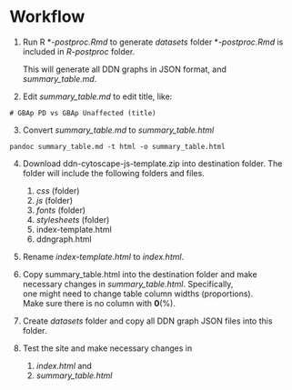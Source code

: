 # Workflow

1. Run R **-postproc.Rmd* to generate *datasets* folder
   **-postproc.Rmd* is included in *R-postproc* folder.

   This will generate all DDN graphs in JSON format, and *summary_table.md*.


2. Edit *summary_table.md* to edit title, like:

```
# GBAp PD vs GBAp Unaffected (title)
```

3. Convert *summary_table.md* to *summary_table.html*

```shell
pandoc summary_table.md -t html -o summary_table.html
```

4. Download ddn-cytoscape-js-template.zip into destination folder.
   The folder will include the following folders and files.
   1. *css* (folder)
   2. *js* (folder)
   3. *fonts* (folder)
   4. *stylesheets* (folder)
   5. index-template.html
   6. ddngraph.html

5. Rename *index-template.html* to *index.html*.  

6. Copy summary_table.html into the destination folder and 
   make necessary changes in *summary_table.html*.  Specifically,  
   one might need to change table column widths (proportions).  
   Make sure there is no column with **0**(%).

6. Create *datasets* folder and copy all DDN graph JSON files into this folder.

6. Test the site and make necessary changes in
   1. *index.html* and 
   2. *summary_table.html*


